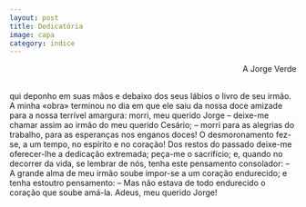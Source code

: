```yaml
---
layout: post
title: Dedicatória
image: capa
category: indice
---
```

<p style="text-align:right">A Jorge Verde</p>
<br/>
<span class="caps" alt="A"></span>qui deponho em suas mãos e debaixo dos seus lábios o livro de seu irmão. A minha «obra» terminou no dia em que ele saiu da nossa doce amizade para a nossa terrível amargura: morri, meu querido Jorge – deixe-me chamar assim ao irmão do meu querido Cesário; – morri para as alegrias do trabalho, para as esperanças nos enganos doces! O desmoronamento fez-se, a um tempo, no espírito e no coração! Dos restos do passado deixe-me oferecer-lhe a dedicação extremada; peça-me o sacrifício; e, quando no decorrer da vida, se lembrar de nós, tenha este pensamento consolador: – A grande alma de meu irmão soube impor-se a um coração endurecido; e tenha estoutro pensamento: – Mas não estava de todo endurecido o coração que soube amá-la.  
Adeus, meu querido Jorge!
